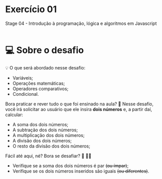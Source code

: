 # Exercício 01
Stage 04 - Introdução à programação, lógica e algoritmos em Javascript
<br>
<br>
# 💻 Sobre o desafio

<aside>
💡 O que será abordado nesse desafio:

- Variáveis;
- Operações matemáticas;
- Operadores comparativos;
- Condicional.

</aside>

Bora praticar e rever tudo o que foi ensinado na aula? **💜**
Nesse desafio, você irá solicitar ao usuário que ele insira **dois números** e, a partir daí, calcular:

- A soma dos dois números;
- A subtração dos dois números;
- A multiplicação dos dois números;
- A divisão dos dois números;
- O resto da divisão dos dois números;

Fácil até aqui, né? Bora se desafiar? 👀 🧑‍🚀

- Verifique se a soma dos dois números é par ~~(ou ímpar)~~;
- Verifique se os dois números inseridos são iguais ~~(ou diferentes)~~.